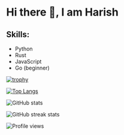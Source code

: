 # Hi there 👋, I am Harish

## Skills:
- Python
- Rust
- JavaScript
- Go (beginner)


[![trophy](https://github-profile-trophy.vercel.app/?username=harish3124&theme=radical)](https://github.com/ryo-ma/github-profile-trophy)

[![Top Langs](https://github-readme-stats.vercel.app/api/top-langs/?username=harish3124&theme=radical)](https://github.com/anuraghazra/github-readme-stats)

![GitHub stats](https://github-readme-stats.vercel.app/api?username=harish3124&show_icons=true&count_private=true&theme=radical)  

![GitHub streak stats](https://github-readme-streak-stats.herokuapp.com/?user=harish3124&theme=radical)  

![Profile views](https://gpvc.arturio.dev/harish3124)  
